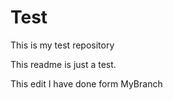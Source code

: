 # Test
This is my test repository

This readme is just a test.

This edit I have done form MyBranch
